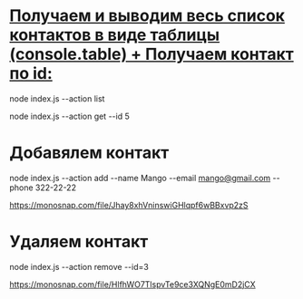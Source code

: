 # [Получаем и выводим весь список контактов в виде таблицы (console.table) + Получаем контакт по id:](https://monosnap.com/file/B9ThxsicotYTgziQ1aGV3GKhIIiLfJ)

 node index.js --action list

 node index.js --action get --id 5


# Добавялем контакт

 node index.js --action add --name Mango --email mango@gmail.com --phone 322-22-22

https://monosnap.com/file/Jhay8xhVninswiGHlqpf6wBBxvp2zS

# Удаляем контакт

 node index.js --action remove --id=3

https://monosnap.com/file/HlfhWO7TlspvTe9ce3XQNgE0mD2jCX
